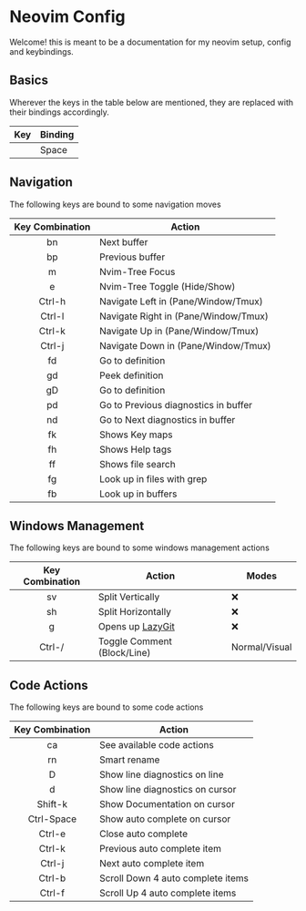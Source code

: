 # Neovim Config
Welcome! this is meant to be a documentation for my neovim setup, config and keybindings.

## Basics
Wherever the keys in the table below are mentioned, they are replaced with their bindings accordingly.

| Key      | Binding |
| -------- | ------- |
| <leader> | Space   |

## Navigation
The following keys are bound to some navigation moves

| Key Combination | Action                               |
| :-------------: | ------------------------------------ |
|   <leader>bn    | Next buffer                          |
|   <leader>bp    | Previous buffer                      |
|    <leader>m    | Nvim-Tree Focus                      |
|    <leader>e    | Nvim-Tree Toggle (Hide/Show)         |
|     Ctrl-h      | Navigate Left in (Pane/Window/Tmux)  |
|     Ctrl-l      | Navigate Right in (Pane/Window/Tmux) |
|     Ctrl-k      | Navigate Up in (Pane/Window/Tmux)    |
|     Ctrl-j      | Navigate Down in (Pane/Window/Tmux)  |
|   <leader>fd    | Go to definition                     |
|   <leader>gd    | Peek definition                      |
|   <leader>gD    | Go to definition                     |
|   <leader>pd    | Go to Previous diagnostics in buffer |
|   <leader>nd    | Go to Next diagnostics in buffer     |
|  <leader>fk     | Shows Key maps
| <leader>fh   | Shows Help tags
| <leader>ff | Shows file search
| <leader>fg | Look up in files with grep
| <leader>fb | Look up in buffers

## Windows Management
The following keys are bound to some windows management actions

| Key Combination | Action                                                                                                      | Modes         |
| :-------------: | ----------------------------------------------------------------------------------------------------------- | ------------- |
|   <leader>sv    | Split Vertically                                                                                            | :x:           |
|   <leader>sh    | Split Horizontally                                                                                          | :x:           |
|    <leader>g    | Opens up [LazyGit](https://github.com/jesseduffield/lazygit/blob/master/docs/keybindings/Keybindings_en.md) | :x:           |
|     Ctrl-/      | Toggle Comment (Block/Line)                                                                                 | Normal/Visual |

## Code Actions
The following keys are bound to some code actions

| Key Combination | Action                            |
| :-------------: | --------------------------------- |
|   <leader>ca    | See available code actions        |
|   <leader>rn    | Smart rename                      |
|    <leader>D    | Show line diagnostics on line     |
|    <leader>d    | Show line diagnostics on cursor   |
|     Shift-k     | Show Documentation on cursor      |
|   Ctrl-Space    | Show auto complete on cursor      |
|     Ctrl-e      | Close auto complete               |
|     Ctrl-k      | Previous auto complete item       |
|     Ctrl-j      | Next auto complete item           |
|     Ctrl-b      | Scroll Down 4 auto complete items |
|     Ctrl-f      | Scroll Up 4 auto complete items   |

